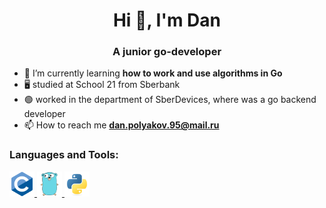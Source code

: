 <h1 align="center">Hi 👋, I'm Dan</h1>
<h3 align="center">A junior go-developer</h3>

- 🌱 I’m currently learning **how to work and use algorithms in Go**
- 🖥️ studied at School 21 from Sberbank
- 🟢 worked in the department of SberDevices, where was a go backend developer
- 📫 How to reach me **dan.polyakov.95@mail.ru**

<h3 align="left">Languages and Tools:</h3>
<p align="left"> <a href="https://www.cprogramming.com/" target="_blank" rel="noreferrer"> <img src="https://raw.githubusercontent.com/devicons/devicon/master/icons/c/c-original.svg" alt="c" width="40" height="40"/> </a> <a href="https://golang.org" target="_blank" rel="noreferrer"> <img src="https://raw.githubusercontent.com/devicons/devicon/master/icons/go/go-original.svg" alt="go" width="40" height="40"/> </a> <a href="https://www.python.org" target="_blank" rel="noreferrer"> <img src="https://raw.githubusercontent.com/devicons/devicon/master/icons/python/python-original.svg" alt="python" width="40" height="40"/> </a> </p>

